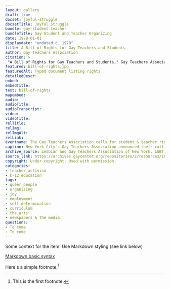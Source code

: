 ```yaml
--- 
layout: gallery
draft: true
docset: joyful-struggle
docsetTitle: Joyful Struggle
bundle: gay-student-teacher
bundleTitle: Gay Student and Teacher Organizing
date: 1978-01-01
displaydate: "undated c. 1978" 
title: A Bill of Rights for Gay Teachers and Students
author: Gay Teachers Association
citation: > 
 "A Bill of Rights for Gay Teachers and Students," Gay Teachers Association, in New York City Civil Rights History Project, Accessed: [Month Day, Year], https://nyccivilrightshistory.org/gallery/bill-of-rights.
featured: bill-of-rights.jpg
featuredAlt: Typed document listing rights
detailedDescr: 
embed: 
embedTitle: 
text: bill-of-rights
mapembed: 
audio: 
audioTitle: 
audioTranscript: 
video: 
videoTitle: 
relTitle: 
relImg: 
relImgAlt: 
relLink: 
eventname: The Gay Teachers Association calls for student & teacher rights.
caption: New York City's Gay Teachers Association announced their call for student & teacher rights.
archive_source: Lesbian and Gay Teachers Association of New York, LGBT Community Center National History Archive
source_link: https://archives.gaycenter.org/repositories/2/resources/100
copyright: Under copyright. Used with permission.
categories: 
- teacher activism
- k-12 education
tags: 
- queer people
- organizing 
- joy
- employment
- self-determination
- curriculum
- the arts 
- newspapers & the media
questions: 
- To come 
- To come 
--- 
```


Some context for the item. Use Markdown styling (see link below)

[Markdown basic syntax](https://www.markdownguide.org/basic-syntax/)

Here's a simple footnote,[^1]

[^1]: This is the first footnote.
